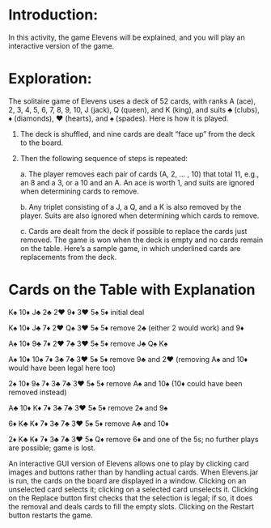 # Introduction:
In this activity, the game Elevens will be explained, and you will play an interactive version of the game. 
# Exploration:
The solitaire game of Elevens uses a deck of 52 cards, with ranks A (ace), 2, 3, 4, 5, 6, 7, 8, 9, 10, J (jack), 
Q (queen), and K (king), and suits ♣ (clubs), ♦ (diamonds), ♥ (hearts), and ♠ (spades). Here is how it 
is played.
1. The deck is shuffled, and nine cards are dealt “face up” from the deck to the board.
2. Then the following sequence of steps is repeated:
   
   a. The player removes each pair of cards (A, 2, … , 10) that total 11, e.g., an 8 and a 3, or a 10 
and an A. An ace is worth 1, and suits are ignored when determining cards to remove.

    b. Any triplet consisting of a J, a Q, and a K is also removed by the player. Suits are also ignored 
when determining which cards to remove.

    c. Cards are dealt from the deck if possible to replace the cards just removed.
The game is won when the deck is empty and no cards remain on the table. Here’s a sample game, in 
which underlined cards are replacements from the deck.

 # Cards on the Table with Explanation 

K♠ 10♦ J♣ 2♣ 2♥ 9♦ 3♥ 5♠ 5♦  initial deal 

K♠ 10♦ J♣ 7♦ 2♥ Q♠ 3♥ 5♠ 5♦ remove 2♣ (either 2 would work) and 9♦

A♠ 10♦ 9♣ 7♦ 2♥ 7♣ 3♥ 5♠ 5♦ remove J♣ Q♠ K♠

A♠ 10♦ 10♠ 7♦ 3♣ 7♣ 3♥ 5♠ 5♦ remove 9♣ and 2♥ (removing A♠ and 10♦ would 
have been legal here too)

2♠ 10♦ 9♠ 7♦ 3♣ 7♣ 3♥ 5♠ 5♦ remove A♠ and 10♠ (10♦ could have been removed 
instead)

A♣ 10♦ K♦ 7♦ 3♣ 7♣ 3♥ 5♠ 5♦ remove 2♠ and 9♠

6♦ K♣ K♦ 7♦ 3♣ 7♣ 3♥ 5♠ 5♦ remove A♣ and 10♦

2♦ K♣ K♦ 7♦ 3♣ 7♣ 3♥ 5♠ Q♦ remove 6♦ and one of the 5s; no further plays are 
possible; game is lost.

An interactive GUI version of Elevens allows one to play by clicking card images and buttons rather than 
by handling actual cards. When Elevens.jar is run, the cards on the board are displayed in a window. 
Clicking on an unselected card selects it; clicking on a selected card unselects it. Clicking on the Replace
button first checks that the selection is legal; if so, it does the removal and deals cards to fill the empty 
slots. Clicking on the Restart button restarts the game.


